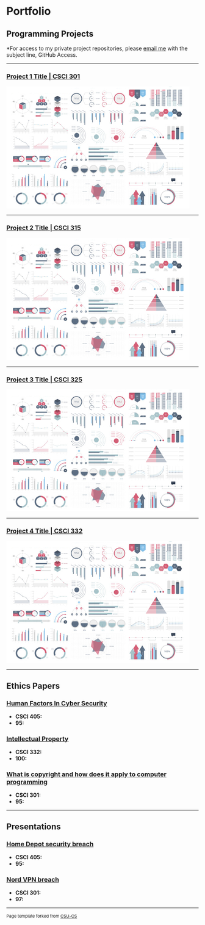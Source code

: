 Portfolio
=========

Programming Projects
--------------------

*For access to my private project repositories, please [email me](mailto:NDSatterfield@csustudent.net?subject=GitHub%20Access) with the subject line, GitHub Access.

---
### [Project 1 Title | CSCI 301](project1)

![Project 1 Thumbnail Name](images/dummy_thumbnail.jpg)

---
### [Project 2 Title | CSCI 315](project1)

![Project 2 Thumbnail Name](images/dummy_thumbnail.jpg)

---
### [Project 3 Title | CSCI 325](project1)

![Project 3 Thumbnail Name](images/dummy_thumbnail.jpg)

---
### [Project 4 Title | CSCI 332](project1)

![Project 4 Thumbnail Name](images/dummy_thumbnail.jpg)

---

Ethics Papers
-------------

### [Human Factors In Cyber Security](/pdf/Human-Factor.pdf)

-   **CSCI 405:**  
-   **95:**

### [Intellectual Property](/pdf/Intellectual-Property.pdf)

-   **CSCI 332:** 
-   **100:**

### [What is copyright and how does it apply to computer programming](/pdf/copyright.pdf)

-   **CSCI 301:** 
-   **95:**

---

Presentations
-------------

### [Home Depot security breach](/pdf/Home-Depot.pdf)

- **CSCI 405:** 
- **95:**


### [Nord VPN breach](/pdf/Nord.pdf)

- **CSCI 301:** 
- **97:**

---

<p style="font-size:11px">Page template forked from <a href="https://github.com/csu-cs/csci-portfolio">CSU-CS</a></p>
<!-- Remove above link if you don't want to attributive -->
